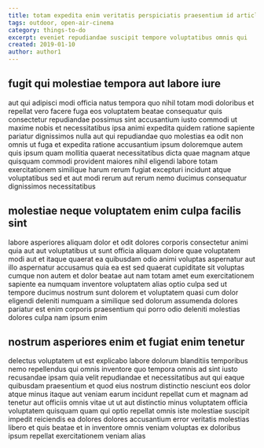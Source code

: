 ```yaml
---
title: totam expedita enim veritatis perspiciatis praesentium id article 8054
tags: outdoor, open-air-cinema
category: things-to-do
excerpt: eveniet repudiandae suscipit tempore voluptatibus omnis qui
created: 2019-01-10
author: author1
---
```


## fugit qui molestiae tempora aut labore iure

aut qui adipisci modi officia natus tempora quo nihil totam modi doloribus et repellat vero facere fuga eos voluptatem beatae consequatur quis consectetur repudiandae possimus sint accusantium iusto commodi ut maxime nobis et necessitatibus ipsa animi expedita quidem ratione sapiente pariatur dignissimos nulla aut qui repudiandae quo molestias ea odit non omnis ut fuga et expedita ratione accusantium ipsum doloremque autem quis ipsum quam mollitia quaerat necessitatibus dicta quae magnam atque quisquam commodi provident maiores nihil eligendi labore totam exercitationem similique harum rerum fugiat excepturi incidunt atque voluptatibus sed et aut modi rerum aut rerum nemo ducimus consequatur dignissimos necessitatibus

## molestiae neque voluptatem enim culpa facilis sint

labore asperiores aliquam dolor et odit dolores corporis consectetur animi quia aut aut voluptatibus ut sunt officia aliquam dolore quae voluptatem modi aut et itaque quaerat ea quibusdam odio animi voluptas aspernatur aut illo aspernatur accusamus quia ea est sed quaerat cupiditate sit voluptas cumque non autem et dolor beatae aut nam totam amet eum exercitationem sapiente ea numquam inventore voluptatem alias optio culpa sed ut tempore ducimus nostrum sunt dolorem et voluptatem quasi cum dolor eligendi deleniti numquam a similique sed dolorum assumenda dolores pariatur est enim corporis praesentium qui porro odio deleniti molestias dolores culpa nam ipsum enim

## nostrum asperiores enim et fugiat enim tenetur

delectus voluptatem ut est explicabo labore dolorum blanditiis temporibus nemo repellendus qui omnis inventore quo tempora omnis ad sint iusto recusandae ipsam quia velit repudiandae et necessitatibus aut qui eaque quibusdam praesentium et quod eius nostrum distinctio nesciunt eos dolor atque minus itaque aut veniam earum incidunt repellat cum et magnam ad tenetur aut officiis omnis vitae ut ut aut distinctio minus voluptatem officia voluptatem quisquam quam qui optio repellat omnis iste molestiae suscipit impedit reiciendis ea dolores dolores accusantium error veritatis molestias libero et quis beatae et in inventore omnis veniam voluptas ex doloribus ipsum repellat exercitationem veniam alias
